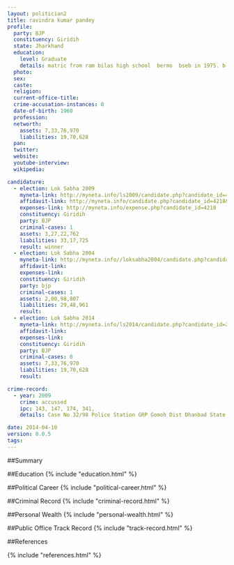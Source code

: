 ```yaml
---
layout: politician2
title: ravindra kumar pandey
profile: 
  party: BJP
  constituency: Giridih
  state: Jharkhand
  education: 
    level: Graduate
    details: matric from ram bilas high school  bermo  bseb in 1975. b.a from k.b college  bermo  ranchi university in 1980.
  photo: 
  sex: 
  caste: 
  religion: 
  current-office-title: 
  crime-accusation-instances: 0
  date-of-birth: 1960
  profession: 
  networth: 
    assets: 7,33,76,970
    liabilities: 19,70,628
  pan: 
  twitter: 
  website: 
  youtube-interview: 
  wikipedia: 

candidature: 
  - election: Lok Sabha 2009
    myneta-link: http://myneta.info/ls2009/candidate.php?candidate_id=4218
    affidavit-link: http://myneta.info/candidate.php?candidate_id=4218&scan=original
    expenses-link: http://myneta.info/expense.php?candidate_id=4218
    constituency: Giridih 
    party: BJP
    criminal-cases: 1
    assets: 3,27,22,762
    liabilities: 33,17,725
    result: winner 
  - election: Lok Sabha 2004
    myneta-link: http://myneta.info//loksabha2004/candidate.php?candidate_id=1505
    affidavit-link: 
    expenses-link: 
    constituency: Giridih 
    party: bjp
    criminal-cases: 1
    assets: 2,00,98,807
    liabilities: 29,48,961
    result:  
  - election: Lok Sabha 2014
    myneta-link: http://myneta.info/ls2014/candidate.php?candidate_id=2814
    affidavit-link: 
    expenses-link: 
    constituency: Giridih 
    party: BJP
    criminal-cases: 0
    assets: 7,33,76,970
    liabilities: 19,70,628
    result:  

crime-record: 
  - year: 2009
    crime: accussed
    ipc: 143, 147, 174, 341,
    details: Case No 32/98 Police Station GRP Gomoh Dist Dhanbad State Jharkhand In the Court of Railway Magistrate Dhanbad, Date on Which the Charge 31-10-1998 

date: 2014-04-10
version: 0.0.5
tags: 
---
```


##Summary


##Education
{% include "education.html" %}


##Political Career
{% include "political-career.html" %}


##Criminal Record
{% include "criminal-record.html" %}


##Personal Wealth
{% include "personal-wealth.html" %}


##Public Office Track Record
{% include "track-record.html" %}


##References


{% include "references.html" %}
